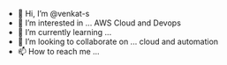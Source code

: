 - 👋 Hi, I’m @venkat-s
- 👀 I’m interested in ... AWS Cloud and Devops
- 🌱 I’m currently learning ...
- 💞️ I’m looking to collaborate on ... cloud and automation
- 📫 How to reach me ...

<!---
venkat-s/venkat-s is a ✨ special ✨ repository because its `README.md` (this file) appears on your GitHub profile.
You can click the Preview link to take a look at your changes.
--->
